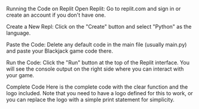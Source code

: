 Running the Code on Replit
Open Replit:
Go to replit.com and sign in or create an account if you don't have one.

Create a New Repl:
Click on the "Create" button and select "Python" as the language.

Paste the Code:
Delete any default code in the main file (usually main.py) and paste your Blackjack game code there.

Run the Code:
Click the "Run" button at the top of the Replit interface. You will see the console output on the right side where you can interact with your game.

Complete Code
Here is the complete code with the clear function and the logo included. Note that you need to have a logo defined for this to work, or you can replace the logo with a simple print statement for simplicity.
